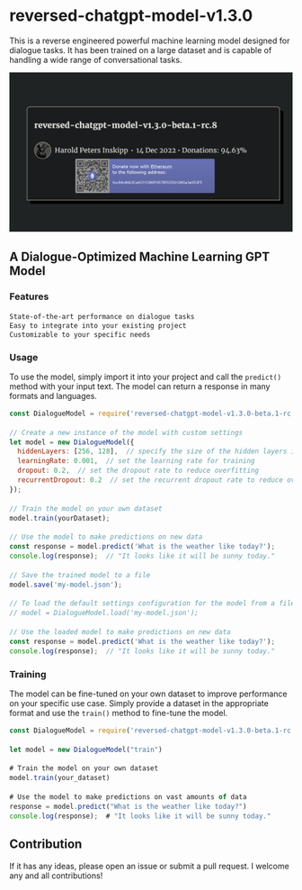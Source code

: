 # reversed-chatgpt-model-v1.3.0
This is a reverse engineered powerful machine learning model designed for dialogue tasks. It has been trained on a large dataset and is capable of handling a wide range of conversational tasks.

[<img src="/Donations/Tracker.png">](https://github.com/HaroldPetersInskipp/reversed-chatgpt-model-v1.3.0)

## A Dialogue-Optimized Machine Learning GPT Model

### Features

    State-of-the-art performance on dialogue tasks
    Easy to integrate into your existing project
    Customizable to your specific needs

### Usage

To use the model, simply import it into your project and call the `predict()` method with your input text. The model can return a response in many formats and languages.

```JavaScript
const DialogueModel = require('reversed-chatgpt-model-v1.3.0-beta.1-rc.8');

// Create a new instance of the model with custom settings
let model = new DialogueModel({
  hiddenLayers: [256, 128],  // specify the size of the hidden layers in the model
  learningRate: 0.001,  // set the learning rate for training
  dropout: 0.2,  // set the dropout rate to reduce overfitting
  recurrentDropout: 0.2  // set the recurrent dropout rate to reduce overfitting on the recurrent layers
});

// Train the model on your own dataset
model.train(yourDataset);

// Use the model to make predictions on new data
const response = model.predict('What is the weather like today?');
console.log(response);  // "It looks like it will be sunny today."

// Save the trained model to a file
model.save('my-model.json');

// To load the default settings configuration for the model from a file uncomment the following line
// model = DialogueModel.load('my-model.json');

// Use the loaded model to make predictions on new data
const response = model.predict('What is the weather like today?');
console.log(response);  // "It looks like it will be sunny today."
```


### Training

The model can be fine-tuned on your own dataset to improve performance on your specific use case. Simply provide a dataset in the appropriate format and use the `train()` method to fine-tune the model.

```JavaScript
const DialogueModel = require('reversed-chatgpt-model-v1.3.0-beta.1-rc.8');

let model = new DialogueModel("train")

# Train the model on your own dataset
model.train(your_dataset)

# Use the model to make predictions on vast amounts of data
response = model.predict("What is the weather like today?")
console.log(response);  # "It looks like it will be sunny today."
```

## Contribution

If it has any ideas, please open an issue or submit a pull request. I welcome any and all contributions!
